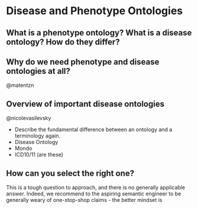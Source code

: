 # Disease and Phenotype Ontologies

## What is a phenotype ontology? What is a disease ontology? How do they differ?

## Why do we need phenotype and disease ontologies at all?
@matentzn

## Overview of important disease ontologies
@nicolevasilevsky

- Describe the fundamental difference between an ontology and a terminology again.
- Disease Ontology
- Mondo
- ICD10/11 (are these)

## How can you select the right one?
This is a tough question to approach, and there is no generally applicable answer. Indeed, we recommend to the aspiring semantic engineer to be generally weary of one-stop-shop claims - the better mindset is 
